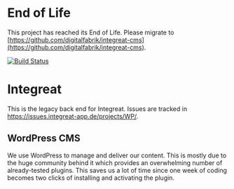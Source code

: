 # End of Life

This project has reached its End of Life. Please migrate to [https://github.com/digitalfabrik/integreat-cms](https://github.com/digitalfabrik/integreat-cms).

[![Build Status](https://travis-ci.org/Integreat/cms.svg?branch=develop)](https://travis-ci.org/Integreat/cms)

# Integreat
This is the legacy back end for Integreat. Issues are tracked in https://issues.integreat-app.de/projects/WP/.

## WordPress CMS
We use WordPress to manage and deliver our content.
This is mostly due to the huge community behind it which provides an overwhelming number of already-tested plugins. This saves us a lot of time since one week of coding becomes two clicks of installing and activating the plugin.
